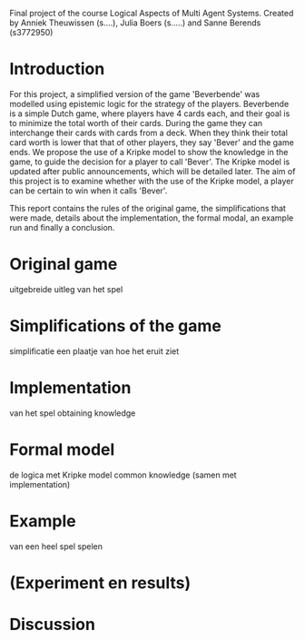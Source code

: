 Final project of the course Logical Aspects of Multi Agent Systems. Created by Anniek Theuwissen (s....), Julia Boers (s.....) and Sanne Berends (s3772950)

# Introduction
For this project, a simplified version of the game 'Beverbende' was modelled using epistemic logic for the strategy of the players. Beverbende is a simple Dutch game, where players have 4 cards each, and their goal is to minimize the total worth of their cards. During the game they can interchange their cards with cards from a deck. When they think their total card worth is lower that that of other players, they say 'Bever' and the game ends. We propose the use of a Kripke model to show the knowledge in the game, to guide the decision for a player to call 'Bever'. The Kripke model is updated after public announcements, which will be detailed later. The aim of this project is to examine whether with the use of the Kripke model, a player can be certain to win when it calls 'Bever'. 

This report contains the rules of the original game, the simplifications that were made, details about the implementation, the formal modal, an example run and finally a conclusion.

<!-- 
wat is het spel
wat is het goal van het project -->

# Original game
uitgebreide uitleg van het spel

# Simplifications of the game
simplificatie
een plaatje van hoe het eruit ziet

# Implementation
van het spel
obtaining knowledge

# Formal model
de logica met Kripke model 
common knowledge (samen met implementation)

# Example 
van een heel spel spelen

# (Experiment en results)

# Discussion
